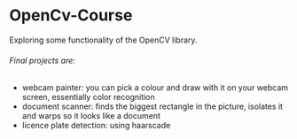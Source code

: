 # OpenCv-Course

Exploring some functionality of the OpenCV library.

###### Final projects are: 
- webcam painter: you can pick a colour and draw with it on your webcam screen, essentially color recognition
- document scanner: finds the biggest rectangle in the picture, isolates it and warps so it looks like a document
- licence plate detection: using haarscade 
